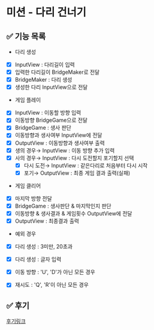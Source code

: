 # 미션 - 다리 건너기

## ✅ 기능 목록

- 다리 생성

- [x] InputView : 다리길이 입력
- [x] 입력한 다리길이 BridgeMaker로 전달
- [x] BridgeMaker : 다리 생성
- [x] 생성한 다리 InputView으로 전달

- 게임 플레이

- [x] InputView : 이동할 방향 입력
- [x] 이동방향 BridgeGame으로 전달
- [x] BridgeGame : 생사 판단
- [x] 이동방향과 생사여부 InputView에 전달
- [x] OutputView : 이동방향과 생사여부 출력
- [x] 생의 경우→ InputView : 이동 방향 추가 입력
- [x] 사의 경우→ InputView : 다시 도전할지 포기할지 선택
  - [x] 다시 도전→ InputView : 같은다리로 처음부터 다시 시작
  - [x] 포기→ OutputView : 최종 게임 결과 출력(실패)

- 게임 클리어

- [x] 마지막 방향 전달
- [x] BridgeGame : 생사판단 & 마지막인지 판단
- [x] 이동방향 & 생사결과 & 게임횟수 OutputView에 전달
- [x] OutputView : 최종결과 출력

- 예외 경우

- [x] 다리 생성 : 3미만, 20초과
- [x] 다리 생성 : 글자 입력
- [x] 이동 방향 : 'U', 'D'가 아닌 모든 경우
- [x] 재시도 : 'Q', 'R'이 아닌 모든 경우



## ✅ 후기
<a href='https://velog.io/@hoon0123/%EC%9A%B0%ED%85%8C%EC%BD%94-5%EA%B8%B0-%ED%94%84%EB%A6%AC%EC%BD%94%EC%8A%A4-4%EC%A3%BC%EC%B0%A8-%ED%9A%8C%EA%B3%A0'>후기링크</a>

